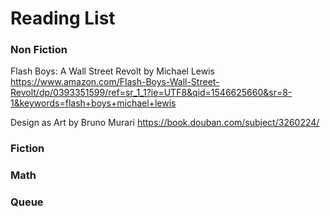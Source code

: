 # Reading List


### Non Fiction

Flash Boys: A Wall Street Revolt by Michael Lewis 
https://www.amazon.com/Flash-Boys-Wall-Street-Revolt/dp/0393351599/ref=sr_1_1?ie=UTF8&qid=1546625660&sr=8-1&keywords=flash+boys+michael+lewis

Design as Art by Bruno Murari https://book.douban.com/subject/3260224/

### Fiction


### Math


### Queue


